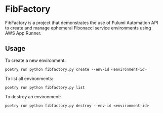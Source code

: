 # FibFactory

FibFactory is a project that demonstrates the use of Pulumi Automation API to create and manage ephemeral Fibonacci service environments using AWS App Runner.


## Usage

To create a new environment:
```
poetry run python fibfactory.py create --env-id <environment-id>
```

To list all environments:
```
poetry run python fibfactory.py list
```

To destroy an environment:
```
poetry run python fibfactory.py destroy --env-id <environment-id>
```
